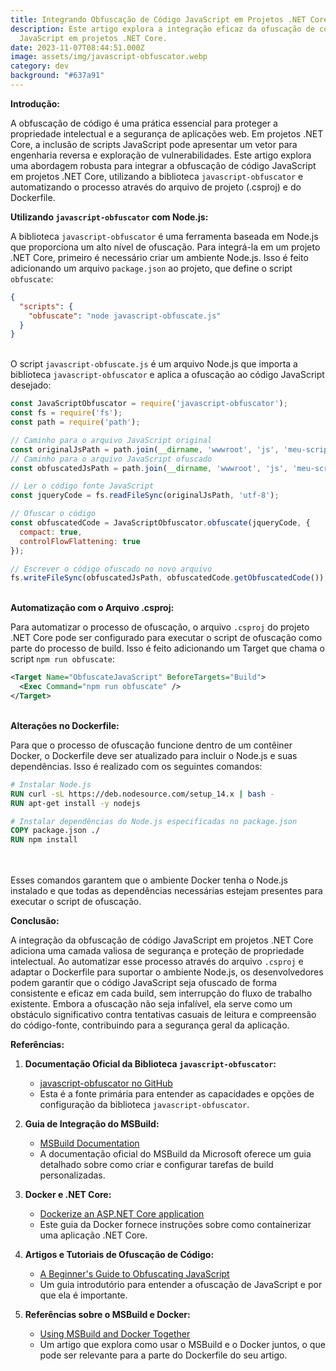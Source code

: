 ```yaml
---
title: Integrando Obfuscação de Código JavaScript em Projetos .NET Core
description: Este artigo explora a integração eficaz da ofuscação de código
  JavaScript em projetos .NET Core.
date: 2023-11-07T08:44:51.000Z
image: assets/img/javascript-obfuscator.webp
category: dev
background: "#637a91"
---
```

**Introdução:**

A obfuscação de código é uma prática essencial para proteger a propriedade intelectual e a segurança de aplicações web. Em projetos .NET Core, a inclusão de scripts JavaScript pode apresentar um vetor para engenharia reversa e exploração de vulnerabilidades. Este artigo explora uma abordagem robusta para integrar a obfuscação de código JavaScript em projetos .NET Core, utilizando a biblioteca `javascript-obfuscator` e automatizando o processo através do arquivo de projeto (.csproj) e do Dockerfile.

**Utilizando `javascript-obfuscator` com Node.js:**

A biblioteca `javascript-obfuscator` é uma ferramenta baseada em Node.js que proporciona um alto nível de ofuscação. Para integrá-la em um projeto .NET Core, primeiro é necessário criar um ambiente Node.js. Isso é feito adicionando um arquivo `package.json` ao projeto, que define o script `obfuscate`:

```json
{
  "scripts": {
    "obfuscate": "node javascript-obfuscate.js"
  }
}
```

\
O script `javascript-obfuscate.js` é um arquivo Node.js que importa a biblioteca `javascript-obfuscator` e aplica a ofuscação ao código JavaScript desejado:

```javascript
const JavaScriptObfuscator = require('javascript-obfuscator');
const fs = require('fs');
const path = require('path');

// Caminho para o arquivo JavaScript original
const originalJsPath = path.join(__dirname, 'wwwroot', 'js', 'meu-script.js');
// Caminho para o arquivo JavaScript ofuscado
const obfuscatedJsPath = path.join(__dirname, 'wwwroot', 'js', 'meu-script.ofuscado.js');

// Ler o código fonte JavaScript
const jqueryCode = fs.readFileSync(originalJsPath, 'utf-8');

// Ofuscar o código
const obfuscatedCode = JavaScriptObfuscator.obfuscate(jqueryCode, {
  compact: true,
  controlFlowFlattening: true
});

// Escrever o código ofuscado no novo arquivo
fs.writeFileSync(obfuscatedJsPath, obfuscatedCode.getObfuscatedCode());
```

\
**Automatização com o Arquivo .csproj:**

Para automatizar o processo de ofuscação, o arquivo `.csproj` do projeto .NET Core pode ser configurado para executar o script de ofuscação como parte do processo de build. Isso é feito adicionando um Target que chama o script `npm run obfuscate`:

```xml
<Target Name="ObfuscateJavaScript" BeforeTargets="Build">
  <Exec Command="npm run obfuscate" />
</Target>
```

\
**Alterações no Dockerfile:**

Para que o processo de ofuscação funcione dentro de um contêiner Docker, o Dockerfile deve ser atualizado para incluir o Node.js e suas dependências. Isso é realizado com os seguintes comandos:

```dockerfile
# Instalar Node.js
RUN curl -sL https://deb.nodesource.com/setup_14.x | bash -
RUN apt-get install -y nodejs

# Instalar dependências do Node.js especificadas no package.json
COPY package.json ./
RUN npm install
```

\
\
Esses comandos garantem que o ambiente Docker tenha o Node.js instalado e que todas as dependências necessárias estejam presentes para executar o script de ofuscação.

**Conclusão:**

A integração da obfuscação de código JavaScript em projetos .NET Core adiciona uma camada valiosa de segurança e proteção de propriedade intelectual. Ao automatizar esse processo através do arquivo `.csproj` e adaptar o Dockerfile para suportar o ambiente Node.js, os desenvolvedores podem garantir que o código JavaScript seja ofuscado de forma consistente e eficaz em cada build, sem interrupção do fluxo de trabalho existente. Embora a ofuscação não seja infalível, ela serve como um obstáculo significativo contra tentativas casuais de leitura e compreensão do código-fonte, contribuindo para a segurança geral da aplicação.

**Referências:**

1. **Documentação Oficial da Biblioteca `javascript-obfuscator`:**

   * [javascript-obfuscator no GitHub](https://github.com/javascript-obfuscator/javascript-obfuscator)
   * Esta é a fonte primária para entender as capacidades e opções de configuração da biblioteca `javascript-obfuscator`.
2. **Guia de Integração do MSBuild:**

   * [MSBuild Documentation](https://docs.microsoft.com/en-us/visualstudio/msbuild/msbuild)
   * A documentação oficial do MSBuild da Microsoft oferece um guia detalhado sobre como criar e configurar tarefas de build personalizadas.
3. **Docker e .NET Core:**

   * [Dockerize an ASP.NET Core application](https://docs.docker.com/samples/dotnetcore/)
   * Este guia da Docker fornece instruções sobre como containerizar uma aplicação .NET Core.
4. **Artigos e Tutoriais de Ofuscação de Código:**

   * [A Beginner's Guide to Obfuscating JavaScript](https://www.sitepoint.com/javascript-obfuscation/)
   * Um guia introdutório para entender a ofuscação de JavaScript e por que ela é importante.
5. **Referências sobre o MSBuild e Docker:**

   * [Using MSBuild and Docker Together](https://www.stevejgordon.co.uk/using-docker-with-msbuild-projects)
   * Um artigo que explora como usar o MSBuild e o Docker juntos, o que pode ser relevante para a parte do Dockerfile do seu artigo.
